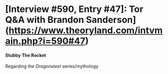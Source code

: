 # [Interview #590, Entry #47]: Tor Q&A with Brandon Sanderson](https://www.theoryland.com/intvmain.php?i=590#47)

#### Stubby The Rocket

Regarding the
*Dragonsteel*
series/mythology

